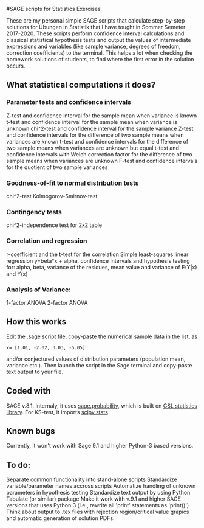 #SAGE scripts for Statistics Exercises

These are my personal simple SAGE scripts that calculate step-by-step solutions for Übungen in Statistik that I have tought in Sommer Semeter 2017-2020. These scripts perform confidence interval calculations and classical statistical hypothesis tests and output the values of intermediate expressions and variables (like sample variance, degrees of freedom, correction coefficients) to the terminal. This helps a lot when checking the homework solutions of students, to find where the first error in the solution occurs.

## What statistical computations it does?

### Parameter tests and confidence intervals

Z-test and confidence interval for the sample mean when variance is known
t-test and confidence interval for the sample mean when variance is unknown
chi^2-test and confidence interval for the sample variance
Z-test and confidence intervals for the difference of two sample means when variances are known
t-test and confidence intervals for the difference of two sample means when variances are unknown but equal
t-test and confidence intervals with Welch correction factor for the difference of two sample means when variances are unknown 
F-test and confidence intervals for the quotient of two sample variances

### Goodness-of-fit to normal distribution tests

chi^2-test
Kolmogorov-Smirnov-test

### Contingency tests

chi^2-independence test for 2x2 table

### Correlation and regression

r-coefficient and the t-test for the correlation
Simple least-squares linear regression y=beta*x + alpha, confidence intervals and hypothesis testing for: alpha, beta, variance of the residues, mean value and variance of E(Y|x) and Y(x) 

### Analysis of Variance:

1-factor ANOVA
2-factor ANOVA

## How this works

Edit the .sage script file, copy-paste the numerical sample data in the list, as

```
x= [1.01, -2.02, 3.03, -5.05]
```

and/or conjectured values of distribution parameters (population mean, variance etc.). Then launch the script in the Sage terminal and copy-paste text output to your file.

## Coded with
SAGE v.8.1. Internaly, it uses [sage.probability](https://doc.sagemath.org/html/en/reference/probability/sage/probability/probability_distribution.html), which is built on [GSL statistics library](https://www.gnu.org/software/gsl/doc/html/statistics.html). For KS-test, it imports [scipy.stats](https://docs.scipy.org/doc/scipy/reference/stats.html)

## Known bugs
Currently, it won't work with Sage 9.1 and higher Python-3 based versions.

## To do:

Separate common functionality into stand-alone scripts
Standardize variable/parameter names accross scripts
Automatize handling of unknown parameters in hypothesis testing
Standardize text output by using Python Tabulate (or similar) package
Make it work with v.9.1 and higher SAGE versions that uses Python 3 (i.e., rewrite all 'print' statements as 'print()')
Think about output to .tex files with rejection region/critical value grapics and automatic generation of solution PDFs.
